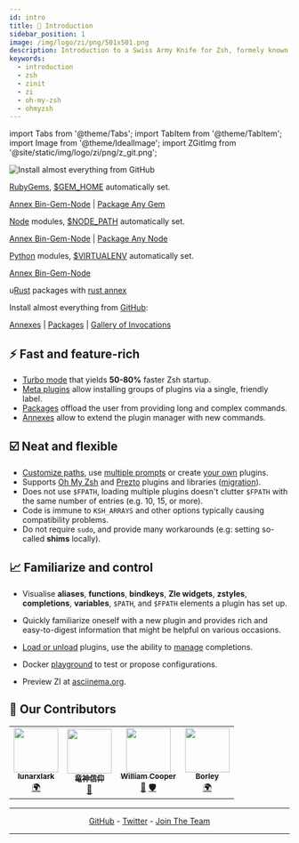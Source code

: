 ```yaml
---
id: intro
title: 🎉 Introduction
sidebar_position: 1
image: /img/logo/zi/png/501x501.png
description: Introduction to a Swiss Army Knife for Zsh, formely known as zplugin, zinit.
keywords:
  - introduction
  - zsh
  - zinit
  - zi
  - oh-my-zsh
  - ohmyzsh
---
```


import Tabs from '@theme/Tabs'; import TabItem from '@theme/TabItem'; import Image from '@theme/IdealImage'; import ZGitImg from '@site/static/img/logo/zi/png/z_git.png';

<Image className="ZGitLogo" img={ZGitImg} alt="Install almost everything from GitHub" />

<Tabs>
  <TabItem value="gems" label="RubyGems">

[RubyGems](https://rubygems.org), [$GEM_HOME](https://guides.rubygems.org/command-reference/#gem-environment) automatically set.

[Annex Bin-Gem-Node][1] | [Package Any Gem][2]

  </TabItem>
  <TabItem value="node" label="Node">

[Node](https://www.npmjs.com) modules, [$NODE_PATH](https://nodejs.org/api/modules.html#modules_loading_from_the_global_folders) automatically set.

[Annex Bin-Gem-Node][1] | [Package Any Node][3]

  </TabItem>
  <TabItem value="pip" label="Python">

[Python](https://python.org) modules, [$VIRTUALENV](https://docs.python.org/3/tutorial/venv.html) automatically set.

[Annex Bin-Gem-Node][1]

  </TabItem>
  <TabItem value="rust" label="Rust">

u[Rust](https://crates.io) packages with [rust annex][4]

  </TabItem>
  <TabItem value="github" label="GitHub" default>

Install almost everything from [GitHub](https://github.com):

[Annexes][5] | [Packages][6] | [Gallery of Invocations][7]

</TabItem>
</Tabs>

## ⚡️ Fast and feature-rich

- [Turbo mode][8] that yields **50-80%** faster Zsh startup.
- [Meta plugins](/search?q=meta+plugins) allow installing groups of plugins via a single, friendly label.
- [Packages](/search?q=packages) offload the user from providing long and complex commands.
- [Annexes](/search?q=annexes) allow to extend the plugin manager with new commands.

## ☑️ Neat and flexible

- [Customize paths][9], use [multiple prompts][10] or create [your own][11] plugins.
- Supports [Oh My Zsh][12] and [Prezto][12] plugins and libraries ([migration][13]).
- Does not use `$FPATH`, loading multiple plugins doesn't clutter `$FPATH` with the same number of entries (e.g. 10, 15, or more).
- Code is immune to `KSH_ARRAYS` and other options typically causing compatibility problems.
- Do not require `sudo`, and provide many workarounds (e.g: setting so-called **shims** locally).

## 📈 Familiarize and control

- Visualise **aliases**, **functions**, **bindkeys**, **Zle widgets**, **zstyles**, **completions**, **variables**, `$PATH`, and `$FPATH` elements a plugin has set up.
- Quickly familiarize oneself with a new plugin and provides rich and easy-to-digest information that might be helpful on various occasions.
- [Load or unload][14] plugins, use the ability to [manage][15] completions.

- Docker [playground](https://github.com/z-shell/playground) to test or propose configurations.
- Preview ZI at [asciinema.org](https://asciinema.org/a/459358).

## 🥇 Our Contributors

<!-- ALL-CONTRIBUTORS-LIST:START - Do not remove or modify this section -->
<!-- prettier-ignore-start -->
<!-- markdownlint-disable -->
<table>
  <tr>
    <td align="center"><a href="https://github.com/lunarxlark"><img src="https://avatars.githubusercontent.com/u/18758150?v=4?s=80" width="80px;" alt=""/><br /><sub><b>lunarxlark</b></sub></a><br /><a href="#translation-lunarxlark" title="Translation">🌍</a></td>
    <td align="center"><a href="https://github.com/the-ryujin"><img src="https://avatars.githubusercontent.com/u/98503588?v=4?s=80" width="80px;" alt=""/><br /><sub><b>竜神信仰</b></sub></a><br /><a href="#maintenance-the-ryujin" title="Maintenance">🚧</a></td>
    <td align="center"><a href="https://github.com/wicoop"><img src="https://avatars.githubusercontent.com/u/60315017?v=4?s=80" width="80px;" alt=""/><br /><sub><b>William Cooper</b></sub></a><br /><a href="#maintenance-wicoop" title="Maintenance">🚧</a> <a href="#security-wicoop" title="Security">🛡️</a></td>
    <td align="center"><a href="https://github.com/borley1211"><img src="https://avatars.githubusercontent.com/u/47778507?v=4?s=80" width="80px;" alt=""/><br /><sub><b>Borley</b></sub></a><br /><a href="#translation-borley1211" title="Translation">🌍</a></td>
  </tr>
</table>

<!-- markdownlint-restore -->
<!-- prettier-ignore-end -->

<!-- ALL-CONTRIBUTORS-LIST:END -->

---

<div align="center"><a href="https://github.com/z-shell">GitHub</a> - <a href="https://twitter.com/zshell_zi">Twitter</a> - <a href="https://github.com/z-shell/community/issues/new?assignees=&labels=%F0%9F%91%A5+member&template=membership.yml&title=team%3A+">Join The Team</a></div>

---

[1]: ecosystem/annexes/bin-gem-node
[2]: https://github.com/z-shell/any-gem
[3]: https://github.com/z-shell/any-node
[4]: ecosystem/annexes/rust
[5]: ecosystem/annexes
[6]: ecosystem/packages/packages-overview
[7]: gallery/collection
[8]: getting_started/overview#turbo-mode-zsh--53
[9]: guides/customization#customizing-paths
[10]: guides/customization#multiple-prompts
[11]: guides/customization#non-github-local-plugins
[12]: getting_started/overview#oh-my-zsh-prezto
[13]: getting_started/migration
[14]: guides/commands#loading-and-unloading
[15]: guides/commands#completions-management
